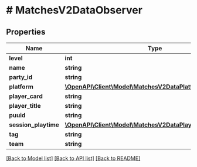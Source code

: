 # # MatchesV2DataObserver

## Properties

Name | Type | Description | Notes
------------ | ------------- | ------------- | -------------
**level** | **int** |  |
**name** | **string** |  |
**party_id** | **string** |  |
**platform** | [**\OpenAPI\Client\Model\MatchesV2DataPlatform**](MatchesV2DataPlatform.md) |  |
**player_card** | **string** |  |
**player_title** | **string** |  |
**puuid** | **string** |  |
**session_playtime** | [**\OpenAPI\Client\Model\MatchesV2DataPlayerSessionPlaytime**](MatchesV2DataPlayerSessionPlaytime.md) |  |
**tag** | **string** |  |
**team** | **string** |  |

[[Back to Model list]](../../README.md#models) [[Back to API list]](../../README.md#endpoints) [[Back to README]](../../README.md)
